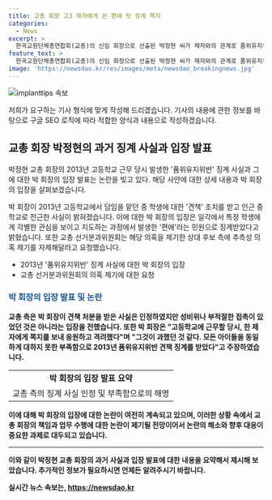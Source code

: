 ```yaml
---
title: 교총 회장 고3 제자에게 쓴 편애 탓 징계 쪽지
categories:
  - News
excerpt: >
  한국교원단체총연합회(교총)의 신임 회장으로 선출된 박정현 씨가 제자와의 관계로 품위유지위반 징계를 받았다는 사실이 알려졌다. 박 씨는 2013년 고등학교에서 근무하던 중에 품위유지위반으로 징계를 받은 후 중학교로 전근했으며, 최근 교총 회장 선거에서는 성비위 의혹이나 부적절한 접촉을 부인했다. 교총 측은 박 씨의 견책 처분은 사실이지만 성비위나 부적절한 접촉은 없었다는 입장을 전했다. 박 씨는 입장문을 통해 품위유지위반 징계를 받은 이유를 설명했으며, 최근 교총 회장으로 선출된 이력이 있다.
feature_text: >
  한국교원단체총연합회(교총)의 신임 회장으로 선출된 박정현 씨가 제자와의 관계로 품위유지위반 징계를 받았다는 사실이 알려졌다. 박 씨는 2013년 고등학교에서 근무하던 중에 품위유지위반으로 징계를 받은 후 중학교로 전근했으며, 최근 교총 회장 선거에서는 성비위 의혹이나 부적절한 접촉을 부인했다. 교총 측은 박 씨의 견책 처분은 사실이지만 성비위나 부적절한 접촉은 없었다는 입장을 전했다. 박 씨는 입장문을 통해 품위유지위반 징계를 받은 이유를 설명했으며, 최근 교총 회장으로 선출된 이력이 있다.
image: 'https://newsdao.kr/res/images/meta/newsdao_breakingnews.jpg'
---
```


<p><img src="https://newsdao.kr/res/images/meta/newsdao_breakingnews.jpg" alt="implanttips 속보" /></p>

<p>저희가 요구하는 기사 형식에 맞게 작성해 드리겠습니다. 기사의 내용에 관한 정보를 바탕으로 구글 SEO 로직에 따라 적합한 양식과 내용으로 작성하겠습니다.</p>

<h2 data-ke-size="size26">교총 회장 박정현의 과거 징계 사실과 입장 발표</h2>

<p>박정현 교총 회장의 2013년 고등학교 근무 당시 발생한 '품위유지위반' 징계 사실과 그에 대한 박 회장의 입장 발표는 논란을 빚고 있다. 해당 사안에 대한 상세 내용과 박 회장의 입장을 살펴보겠습니다.</p>

<p data-ke-size="size16">박 회장이 2013년 고등학교에서 담임을 맡던 중 학생에 대한 '견책' 조치를 받고 인근 중학교로 전근한 사실이 밝혀졌습니다. 이에 대한 박 회장의 입장은 일각에서 특정 학생에게 각별한 관심을 보이고 지도하는 과정에서 발생한 '편애'라는 민원으로 징계받았다고 밝혔습니다. 또한 교총 선거분과위원회는 해당 의혹을 제기한 상대 후보 측에 추측성 의혹 제기를 자제해달라고 요청했습니다.</p>

<ul>
  <li>2013년 '품위유지위반' 징계 사실에 대한 박 회장의 입장</li>
  <li>교총 선거분과위원회의 의혹 제기에 대한 요청</li>
</ul>

<h3><b><span style="color: #1a5490;">박 회장의 입장 발표 및 논란</span><b></h3>

<p data-ke-size="size16">교총 측은 박 회장이 견책 처분을 받은 사실은 인정하였지만 성비위나 부적절한 접촉이 있었던 것은 아니라는 입장을 전했습니다. 또한 박 회장은 "고등학교에 근무할 당시, 한 제자에게 쪽지를 보내 응원하고 격려했다"며 "그것이 과했던 것 같다. 모든 아이들을 동일하게 대하지 못한 부족함으로 2013년 품위유지위반 견책 징계를 받았다"고 주장하였습니다.</p>

<table>
  <tr>
    <td style="text-align: center; height: 17px;"><b>박 회장의 입장 발표 요약</b></td>
  </tr>
  <tr>
    <td style="text-align: center; height: 17px;">교총 측의 징계 사실 인정 및 부족함으로의 해명</td>
  </tr>
</table>

<p data-ke-size="size16">이에 대해 박 회장의 입장에 대한 논란이 여전히 계속되고 있으며, 이러한 상황 속에서 교총 회장의 책임과 업무 수행에 대한 논란이 제기될 전망이어서 논란의 해소와 향후 대응이 중요한 과제로 대두되고 있습니다.</p>

<hr>

<p>이와 같이 박정현 교총 회장의 과거 사실과 입장 발표에 대한 내용을 요약해서 제시해 보았습니다. 추가적인 정보가 필요하시면 언제든 알려주시기 바랍니다.</p>
실시간 뉴스 속보는, <a href="https://newsdao.kr" rel="dofollow">https://newsdao.kr</a>


